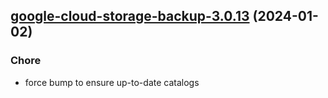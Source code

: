 

## [google-cloud-storage-backup-3.0.13](https://github.com/truecharts/charts/compare/google-cloud-storage-backup-3.0.12...google-cloud-storage-backup-3.0.13) (2024-01-02)

### Chore



- force bump to ensure up-to-date catalogs